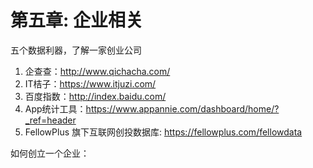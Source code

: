 # 第五章: 企业相关

五个数据利器，了解一家创业公司

1. 企查查：http://www.qichacha.com/
2. IT桔子：https://www.itjuzi.com/
3. 百度指数：http://index.baidu.com/
4. App统计工具：https://www.appannie.com/dashboard/home/?_ref=header
5. FellowPlus 旗下互联网创投数据库: https://fellowplus.com/fellowdata

如何创立一个企业：
